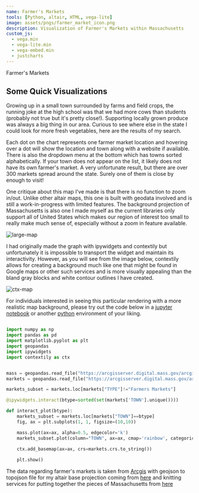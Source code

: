 ```yaml
---
name: Farmer's Markets
tools: [Python, altair, HTML, vega-lite]
image: assets/pngs/farmer_market_icon.png
description: Visualization of Farmer's Markets within Massachusetts
custom_js:
  - vega.min
  - vega-lite.min
  - vega-embed.min
  - justcharts
---
```


Farmer's Markets

## Some Quick Visualizations

Growing up in a small town surrounded by farms and field crops, the running joke at the high school was that we had more cows than students (probably not true but it's pretty close!). Supporting locally grown produce was always a big thing in our area. Curious to see where else in the state I could look for more fresh vegetables, here are the results of my search.


<vegachart schema-url="{{ site.baseurl }}/assets/json/farmer_market_chart1.json" style="width: 100%"></vegachart>

Each dot on the chart represents one farmer market location and hovering over a dot will show the location and town along with a website if available. There is also the dropdown menu at the bottom which has towns sorted alphabetically. If your town does not appear on the list, it likely does not have its own farmer's market. A very unfortunate result, but there are  over 300 markets spread around the state. Surely one of them is close by enough to visit! 

One critique about this map I've made is that there is no function to zoom in/out. Unlike other altair maps, this one is built with geodata involved and is still a work-in-progress with limited features. The background projection of Massachusetts is also one I made myself as the current libraries only support all of United States which makes our region of interest too small to really make much sense of, especially without a zoom in feature available.

![large-map](https://raw.githubusercontent.com/drinkingtea2223/drinkingtea2223.github.io/main/assets/pngs/big_awkward_fm.png)

I had originally made the graph with ipywidgets and contextily but unfortunately it is impossible to transport the widget and maintain its interactivity. However, as you will see from the image below, contextily allows for creating a background much like one that might be found in Google maps or other such services and is more visually appealing than the bland gray blocks and white contour outlines I have created. 

![ctx-map](https://raw.githubusercontent.com/drinkingtea2223/drinkingtea2223.github.io/main/assets/pngs/fm_mass_ctx.png)

For individuals interested in seeing this particular rendering with a more realistic map background, please try out the code below in a [jupyter notebook](https://jupyter.org/) or another [python](https://www.python.org/) environment of your liking.

```python

import numpy as np
import pandas as pd
import matplotlib.pyplot as plt
import geopandas 
import ipywidgets
import contextily as ctx


mass = geopandas.read_file("https://arcgisserver.digital.mass.gov/arcgisserver/rest/services/AGOL/Massachusetts_Counties/MapServer/0/query?outFields=*&where=1%3D1&f=geojson")
markets = geopandas.read_file("https://arcgisserver.digital.mass.gov/arcgisserver/rest/services/DPH/DPH_Farmers_Markets/MapServer/0/query?outFields=*&where=1%3D1&f=geojson")

markets_subset = markets.loc[markets["TYPE"]!="Farmers Markets"]

@ipywidgets.interact(btype=sorted(set(markets['TOWN'].unique())))

def interact_plot(btype):
    markets_subset = markets.loc[markets["TOWN"]==btype]
    fig, ax = plt.subplots(1, 1, figsize=(10,10))

    mass.plot(ax=ax, alpha=0.5, edgecolor='k')
    markets_subset.plot(column="TOWN", ax=ax, cmap='rainbow', categorical=True, legend=True)
    
    ctx.add_basemap(ax=ax, crs=markets.crs.to_string())

    plt.show()

```

The data regarding farmer's markets is taken from [Arcgis](https://hub.arcgis.com/) with geojson to topojson file for my altair base projection coming from [here](https://github.com/johan/world.geo.json) and knitting services for putting together the pieces of Massachusetts from [here](https://geojson.io)



